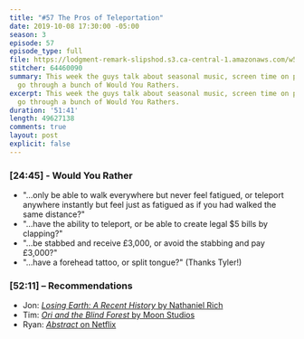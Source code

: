 ```yaml
---
title: "#57 The Pros of Teleportation"
date: 2019-10-08 17:30:00 -05:00
season: 3
episode: 57
episode_type: full
file: https://lodgment-remark-slipshod.s3.ca-central-1.amazonaws.com/w57.mp3
stitcher: 64460090
summary: This week the guys talk about seasonal music, screen time on phones, and
  go through a bunch of Would You Rathers.
excerpt: This week the guys talk about seasonal music, screen time on phones, and
  go through a bunch of Would You Rathers.
duration: '51:41'
length: 49627138
comments: true
layout: post
explicit: false
---
```


### [24:45] - Would You Rather
- "…only be able to walk everywhere but never feel fatigued, or teleport anywhere instantly but feel just as fatigued as if you had walked the same distance?"
- "…have the ability to teleport, or be able to create legal $5 bills by clapping?"
- "…be stabbed and receive £3,000, or avoid the stabbing and pay £3,000?"
- "…have a forehead tattoo, or split tongue?" (Thanks Tyler!)


### [52:11] –  Recommendations
- Jon: [*Losing Earth: A Recent History* by Nathaniel Rich](https://www.goodreads.com/book/show/41940347-losing-earth)
- Tim: [*Ori and the Blind Forest* by Moon Studios](https://www.orithegame.com)
- Ryan:  [*Abstract* on Netflix](https://www.netflix.com/ca/title/80057883)
